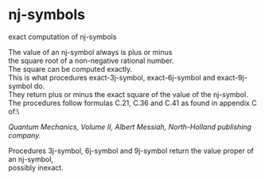 # nj-symbols
exact computation of nj-symbols

The value of an nj-symbol always is plus or minus\
the square root of a non-negative rational number.\
The square can be computed exactly.\
This is what procedures exact-3j-symbol, exact-6j-symbol and exact-9j-symbol do.\
They return plus or minus the exact square of the value of the nj-symbol.\
The procedures follow formulas C.21, C.36 and C.41 as found in appendix C of:\

*Quantum Mechanics, Volume II, Albert Messiah, North-Holland publishing company.*

Procedures 3j-symbol, 6j-symbol and 9j-symbol return the value proper of an nj-symbol,\
possibly inexact.

